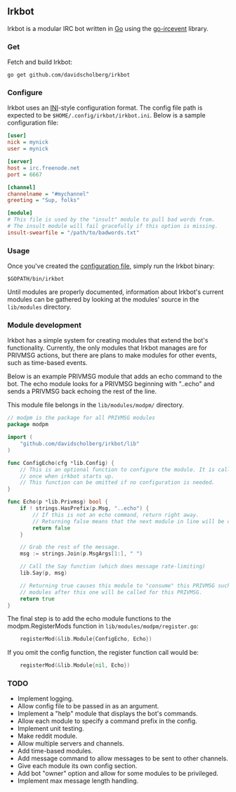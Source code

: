 ## Irkbot

Irkbot is a modular IRC bot written in [Go](https://golang.org/) using the [go-ircevent](https://github.com/thoj/go-ircevent) library.

### Get

Fetch and build Irkbot:

```
go get github.com/davidscholberg/irkbot
```

### Configure

Irkbot uses an [INI](https://en.wikipedia.org/wiki/INI_file)-style configuration format. The config file path is expected to be `$HOME/.config/irkbot/irkbot.ini`. Below is a sample configuration file:

```ini
[user]
nick = mynick
user = mynick

[server]
host = irc.freenode.net
port = 6667

[channel]
channelname = "#mychannel"
greeting = "Sup, folks"

[module]
# This file is used by the "insult" module to pull bad words from.
# The insult module will fail gracefully if this option is missing.
insult-swearfile = "/path/to/badwords.txt"
```

### Usage

Once you've created the [configuration file](#configure), simply run the Irkbot binary:

```
$GOPATH/bin/irkbot
```

Until modules are properly documented, information about Irkbot's current modules can be gathered by looking at the modules' source in the `lib/modules` directory.

### Module development

Irkbot has a simple system for creating modules that extend the bot's functionality. Currently, the only modules that Irkbot manages are for PRIVMSG actions, but there are plans to make modules for other events, such as time-based events.

Below is an example PRIVMSG module that adds an echo command to the bot. The echo module looks for a PRIVMSG beginning with "..echo" and sends a PRIVMSG back echoing the rest of the line.

This module file belongs in the `lib/modules/modpm/` directory.

```go
// modpm is the package for all PRIVMSG modules
package modpm

import (
	"github.com/davidscholberg/irkbot/lib"
)

func ConfigEcho(cfg *lib.Config) {
	// This is an optional function to configure the module. It is called only
	// once when irkbot starts up.
	// This function can be omitted if no configuration is needed.
}

func Echo(p *lib.Privmsg) bool {
	if ! strings.HasPrefix(p.Msg, "..echo") {
		// If this is not an echo command, return right away.
		// Returning false means that the next module in line will be called.
		return false
	}

	// Grab the rest of the message.
	msg := strings.Join(p.MsgArgs[1:], " ")

	// Call the Say function (which does message rate-limiting)
	lib.Say(p, msg)

	// Returning true causes this module to "consume" this PRIVMSG such that no
	// modules after this one will be called for this PRIVMSG.
	return true
}
```

The final step is to add the echo module functions to the modpm.RegisterMods function in `lib/modules/modpm/register.go`:

```go
	registerMod(&lib.Module{ConfigEcho, Echo})
```

If you omit the config function, the register function call would be:

```go
	registerMod(&lib.Module{nil, Echo})
```

### TODO

* Implement logging.
* Allow config file to be passed in as an argument.
* Implement a "help" module that displays the bot's commands.
* Allow each module to specify a command prefix in the config.
* Implement unit testing.
* Make reddit module.
* Allow multiple servers and channels.
* Add time-based modules.
* Add message command to allow messages to be sent to other channels.
* Give each module its own config section.
* Add bot "owner" option and allow  for some modules to be privileged.
* Implement max message length handling.
